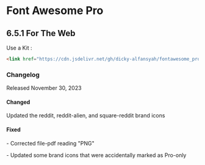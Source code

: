 # Font Awesome Pro
## 6.5.1 For The Web

<p>Use a Kit :</p>

```html
<link href="https://cdn.jsdelivr.net/gh/dicky-alfansyah/fontawesome_pro@main/6.5.1/css/all.min.css" rel="stylesheet"  crossorigin="anonymous">
```
<h3>Changelog</h3>
<p> Released November 30, 2023 </p>

<h4>Changed</h4>
<p>Updated the reddit, reddit-alien, and square-reddit brand icons</p>
<h4>Fixed</h4>
<p>- Corrected file-pdf reading "PNG"</p>
<p>- Updated some brand icons that were accidentally marked as Pro-only</p>
